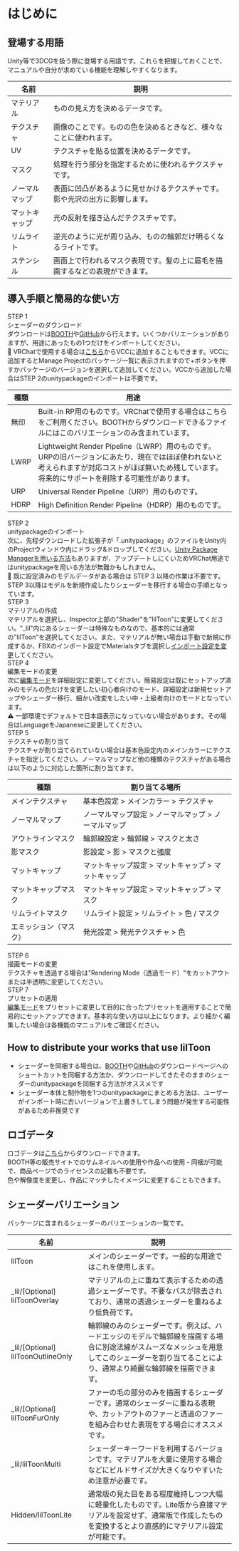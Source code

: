# はじめに

## 登場する用語
Unity等で3DCGを扱う際に登場する用語です。これらを把握しておくことで、マニュアルや自分が求めている機能を理解しやすくなります。

|名前|説明|
|-|-|
|マテリアル|ものの見え方を決めるデータです。|
|テクスチャ|画像のことです。ものの色を決めるときなど、様々なことに使われます。|
|UV|テクスチャを貼る位置を決めるデータです。|
|マスク|処理を行う部分を指定するために使われるテクスチャです。|
|ノーマルマップ|表面に凹凸があるように見せかけるテクスチャです。影や光沢の出方に影響します。|
|マットキャップ|光の反射を描き込んだテクスチャです。|
|リムライト|逆光のように光が周り込み、ものの輪郭だけ明るくなるライトです。|
|ステンシル|画面上で行われるマスク表現です。髪の上に眉毛を描画するなどの表現ができます。|

## 導入手順と簡易的な使い方

<div class="timeline">
<div class="timeline_part">
    <div class="timeline_label">STEP 1</div>
    <div class="timeline_title">シェーダーのダウンロード</div>
    <div class="timeline_text">ダウンロードは<a href="https://lilxyzw.booth.pm/items/3087170">BOOTH</a>や<a href="https://github.com/lilxyzw/lilToon/releases">GitHub</a>から行えます。いくつかバリエーションがありますが、用途にあったもの1つだけをインポートしてください。
    <div class="window_info">&#x1f530; VRChatで使用する場合は<a href="vcc://vpm/addRepo?url=https://lilxyzw.github.io/vpm-repos/vpm.json">こちら</a>からVCCに追加することもできます。VCCに追加するとManage Projectのパッケージ一覧に表示されますので+ボタンを押すかパッケージのバージョンを選択して追加してください。<span>VCCから追加した場合はSTEP 2のunitypackageのインポートは不要</span>です。</div>

|種類|用途|
|-|-|
|無印|Built-in RP用のものです。VRChatで使用する場合はこちらをご利用ください。BOOTHからダウンロードできるファイルにはこのバリエーションのみ含まれています。|
|LWRP|Lightweight Render Pipeline（LWRP）用のものです。URPの旧バージョンにあたり、現在ではほぼ使われないと考えられますが対応コストがほぼ無いため残しています。将来的にサポートを削除する可能性があります。|
|URP|Universal Render Pipeline（URP）用のものです。|
|HDRP|High Definition Render Pipeline（HDRP）用のものです。|

</div>
</div>

<div class="timeline_part">
    <div class="timeline_label">STEP 2</div>
    <div class="timeline_title">unitypackageのインポート</div>
    <div class="timeline_text">次に、先程ダウンロードした拡張子が「<span>.unitypackage</span>」のファイルをUnity内の<span>Projectウィンドウ内にドラッグ&ドロップ</span>してください。<a href="https://docs.unity3d.com/ja/current/Manual/upm-ui-giturl.html" target="_blank" rel="noopener noreferrer">Unity Package Managerを用いる方法</a>もありますが、アップデートしにくいためVRChat用途ではunitypackageを用いる方法が無難かもしれません。
        <div class="window_info">&#x1f530; <span>既に設定済みのモデルデータがある場合は STEP 3 以降の作業は不要</span>です。STEP 3以降はモデルを新規作成したりシェーダーを移行する場合の手順となっています。</div>
    </div>
</div>
<div class="timeline_part timeline_part_sub">
    <div class="timeline_label">STEP 3</div>
    <div class="timeline_title">マテリアルの作成</div>
    <div class="timeline_text">マテリアルを選択し、Inspector上部の"Shader"を"lilToon"に変更してください。<span>"_lil"内にあるシェーダーは特殊なものなので、基本的には通常の"lilToon"を選択してください</span>。また、マテリアルが無い場合は手動で新規に作成するか、FBXのインポート設定でMaterialsタブを選択し<a href="https://docs.unity3d.com/ja/current/Manual/FBXImporter-Materials.html" target="_blank" rel="noopener noreferrer">インポート設定を変更</a>してください。</div>
</div>
<div class="timeline_part timeline_part_sub">
    <div class="timeline_label">STEP 4</div>
    <div class="timeline_title">編集モードの変更</div>
    <div class="timeline_text">次に<a href="#">編集モード</a>を<span>詳細設定</span>に変更してください。簡易設定は<span>既にセットアップ済みのモデルの色だけを変更したい初心者向けのモード</span>、詳細設定は<span>新規セットアップやシェーダー移行、細かい改変をしたい中・上級者向けのモード</span>となっています。
        <div class="window_info">&#x26a0; 一部環境でデフォルトで日本語表示になっていない場合があります。その場合はLanguageを<span>Japanese</span>に変更してください。</div>
    </div>
</div>
<div class="timeline_part timeline_part_sub">
    <div class="timeline_label">STEP 5</div>
    <div class="timeline_title">テクスチャの割り当て</div>
    <div class="timeline_text">テクスチャが割り当てられていない場合は基本色設定内の<span>メインカラー</span>にテクスチャを指定してください。ノーマルマップなど他の種類のテクスチャがある場合は以下のように対応した箇所に割り当てます。

|種類|割り当てる場所|
|-|-|
|メインテクスチャ|基本色設定 > メインカラー > テクスチャ|
|ノーマルマップ|ノーマルマップ設定 > ノーマルマップ > ノーマルマップ|
|アウトラインマスク|輪郭線設定 > 輪郭線 > マスクと太さ|
|影マスク|影設定 > 影 > マスクと強度|
|マットキャップ|マットキャップ設定 > マットキャップ > マットキャップ|
|マットキャップマスク|マットキャップ設定 > マットキャップ > マスク|
|リムライトマスク|リムライト設定 > リムライト > 色 / マスク|
|エミッション（マスク）|発光設定 > 発光テクスチャ > 色|

</div>
</div>
<div class="timeline_part timeline_part_sub">
    <div class="timeline_label">STEP 6</div>
    <div class="timeline_title">描画モードの変更</div>
    <div class="timeline_text">テクスチャを透過する場合は"Rendering Mode（透過モード）"を<span>カットアウト</span>または<span>半透明</span>に変更してください。</div>
</div>
<div class="timeline_part timeline_part_sub">
    <div class="timeline_label">STEP 7</div>
    <div class="timeline_title">プリセットの適用</div>
    <div class="timeline_text"><a href="#">編集モード</a>をプリセットに変更して目的に合ったプリセットを適用することで簡易的にセットアップできます。基本的な使い方は以上になります。より細かく編集したい場合は各機能のマニュアルをご確認ください。</div>
</div>
</div>

## How to distribute your works that use lilToon
- シェーダーを同梱する場合は、[BOOTH](https://booth.pm/ja/items/3087170)や[GitHub](https://github.com/lilxyzw/lilToon/releases)のダウンロードページへのショートカットを同梱する方法か、ダウンロードしてきたそのままのシェーダーのunitypackageを同梱する方法がオススメです
- シェーダー本体と制作物を1つのunitypackageにまとめる方法は、ユーザーがインポート時に古いバージョンで上書きしてしまう問題が発生する可能性があるため非推奨です

## ロゴデータ
ロゴデータは[こちら](https://github.com/lilxyzw/lilToon/tree/master/logo)からダウンロードできます。  
BOOTH等の販売サイトでのサムネイルへの使用や作品への使用・同梱が可能で、商品ページでのライセンスの記載も不要です。  
色や解像度を変更し、作品にマッチしたイメージに変更することもできます。

## シェーダーバリエーション
パッケージに含まれるシェーダーのバリエーションの一覧です。

|名前|説明|
|-|-|
|lilToon|メインのシェーダーです。一般的な用途ではこれを使用します。|
|_lil/[Optional] lilToonOverlay|マテリアルの上に重ねて表示するための透過シェーダーです。不要なパスが除去されており、通常の透過シェーダーを重ねるより低負荷です。|
|_lil/[Optional] lilToonOutlineOnly|輪郭線のみのシェーダーです。例えば、ハードエッジのモデルで輪郭線を描画する場合に別途法線がスムーズなメッシュを用意してこのシェーダーを割り当てることにより、通常より綺麗な輪郭線を描画できます。|
|_lil/[Optional] lilToonFurOnly|ファーの毛の部分のみを描画するシェーダーです。通常のシェーダーに重ねる表現や、カットアウトのファーと透過のファーを組み合わせた表現をする場合にオススメです。|
|_lil/lilToonMulti|シェーダーキーワードを利用するバージョンです。マテリアルを大量に使用する場合などにビルドサイズが大きくなりやすいため注意が必要です。|
|Hidden/lilToonLite|通常版の見た目をある程度維持しつつ大幅に軽量化したものです。Lite版から直接マテリアルを設定せず、通常版で作成したものを変換するとより直感的にマテリアル設定が可能です。|
